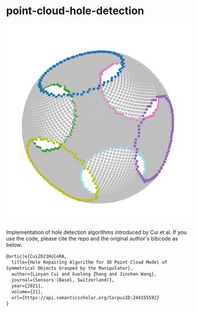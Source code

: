 # point-cloud-hole-detection

![alt text](https://github.com/cr139139/point-cloud-hole-detection/blob/main/example.png)

Implementation of hole detection algorithms introduced by Cui et al. If you use the code, please cite the repo and the original author's bibcode as below.

```
@article{Cui2021HoleRA,
  title={Hole Repairing Algorithm for 3D Point Cloud Model of Symmetrical Objects Grasped by the Manipulator},
  author={Linyan Cui and Guolong Zhang and Jinshen Wang},
  journal={Sensors (Basel, Switzerland)},
  year={2021},
  volume={21},
  url={https://api.semanticscholar.org/CorpusID:244155592}
}
```
